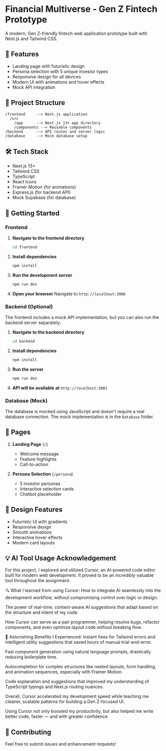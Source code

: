# Financial Multiverse - Gen Z Fintech Prototype

A modern, Gen Z-friendly fintech web application prototype built with Next.js and Tailwind CSS.

## 🚀 Features

- Landing page with futuristic design
- Persona selection with 5 unique investor types
- Responsive design for all devices
- Modern UI with animations and hover effects
- Mock API integration

## 📁 Project Structure

```
/frontend     --> Next.js application
  /src
    /app      --> Next.js 13+ app directory
    /components --> Reusable components
/backend      --> API routes and server logic
/database     --> Mock database setup
```

## 🛠️ Tech Stack

- Next.js 13+
- Tailwind CSS
- TypeScript
- React Icons
- Framer Motion (for animations)
- Express.js (for backend API)
- Mock Supabase (for database)

## 🚀 Getting Started

### Frontend

1. **Navigate to the frontend directory**

   ```bash
   cd frontend
   ```

2. **Install dependencies**

   ```bash
   npm install
   ```

3. **Run the development server**

   ```bash
   npm run dev
   ```

4. **Open your browser**
   Navigate to `http://localhost:3000`

### Backend (Optional)

The frontend includes a mock API implementation, but you can also run the backend server separately:

1. **Navigate to the backend directory**

   ```bash
   cd backend
   ```

2. **Install dependencies**

   ```bash
   npm install
   ```

3. **Run the server**

   ```bash
   npm run dev
   ```

4. **API will be available at**
   `http://localhost:3001`

### Database (Mock)

The database is mocked using JavaScript and doesn't require a real database connection. The mock implementation is in the `Database` folder.

## 📱 Pages

1. **Landing Page** (`/`)

   - Welcome message
   - Feature highlights
   - Call-to-action

2. **Persona Selection** (`/persona`)
   - 5 investor personas
   - Interactive selection cards
   - Chatbot placeholder

## 🎨 Design Features

- Futuristic UI with gradients
- Responsive design
- Smooth animations
- Interactive hover effects
- Modern card layouts

## 💡 AI Tool Usage Acknowledgement
For this project, I explored and utilized Cursor, an AI-powered code editor built for modern web development. It proved to be an incredibly valuable tool throughout the assignment.

🔍 What I learned from using Cursor:
How to integrate AI seamlessly into the development workflow, without compromising control over logic or design.

The power of real-time, context-aware AI suggestions that adapt based on the structure and intent of my code.

How Cursor can serve as a pair programmer, helping resolve bugs, refactor components, and even optimize layout code without breaking flow.

🚀 Astonishing Benefits I Experienced:
Instant fixes for Tailwind errors and intelligent utility suggestions that saved hours of manual trial-and-error.

Fast component generation using natural language prompts, drastically reducing boilerplate time.

Autocompletion for complex structures like nested layouts, form handling, and animation sequences, especially with Framer Motion.

Code explanation and suggestions that improved my understanding of TypeScript typings and Next.js routing nuances.

Overall, Cursor accelerated my development speed while teaching me cleaner, scalable patterns for building a Gen Z-focused UI.

Using Cursor not only boosted my productivity, but also helped me write better code, faster — and with greater confidence.

## 🤝 Contributing

Feel free to submit issues and enhancement requests!
